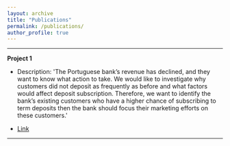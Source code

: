 ```yaml
---
layout: archive
title: "Publications"
permalink: /publications/
author_profile: true
---
```

---
**Project 1**

- Description: 'The Portuguese bank’s revenue has declined, and they want to know what action to take. We would like to investigate why customers did not deposit as frequently as before and what factors would affect deposit subscription. Therefore, we want to identify the bank’s existing customers who have a higher chance of subscribing to term deposits then the bank should focus their marketing efforts on these customers.'

- [Link](https://github.com/mingyuesun97/Bank-Marketing-Prediction)
---
